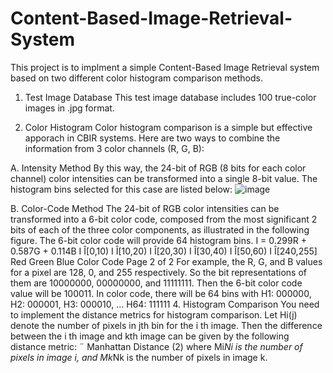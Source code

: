 # Content-Based-Image-Retrieval-System
This project is to implment a simple Content-Based Image Retrieval system based on two
different color histogram comparison methods. 

1. Test Image Database
This test image database includes 100 true-color images in .jpg format.

2. Color Histogram
Color histogram comparison is a simple but effective apporach in CBIR systems.
Here are two ways to combine the information from 3 color channels (R, G, B):

A. Intensity Method
By this way, the 24-bit of RGB (8 bits for each color channel) color intensities
can be transformed into a single 8-bit value. The histogram bins selected for
this case are listed below:
![image](https://github.com/tampalloor/Content-Based-Image-Retrieval-System/assets/63935525/91252284-bfec-410f-b484-25fbd957b0f5)

B. Color-Code Method
The 24-bit of RGB color intensities can be transformed into a 6-bit color code,
composed from the most significant 2 bits of each of the three color
components, as illustrated in the following figure.
The 6-bit color code will provide 64 histogram bins.
I = 0.299R + 0.587G + 0.114B
I Î[0,10) I Î[10,20) I Î[20,30)
I Î[30,40) I Î[50,60)
I Î[240,255]
Red
Green
Blue
Color Code
Page 2 of 2
For example, the R, G, and B values for a pixel are 128, 0, and 255 respectively. So the
bit representations of them are 10000000, 00000000, and 11111111. Then the 6-bit color
code value will be 100011.
In color code, there will be 64 bins with H1: 000000, H2: 000001, H3: 000010, … H64:
111111
4. Histogram Comparison
You need to implement the distance metrics for histogram comparison. Let Hi(j)
denote the number of pixels in jth bin for the i
th image. Then the difference between
the i
th image and kth image can be given by the following distance metric:
¨ Manhattan Distance
(2)
where Mi*Ni is the number of pixels in image i, and Mk*Nk is the number of pixels in
image k.
